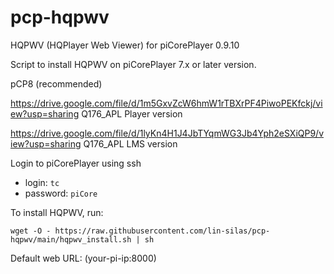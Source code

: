 # pcp-hqpwv
HQPWV (HQPlayer Web Viewer) for piCorePlayer 0.9.10

Script to install HQPWV on piCorePlayer 7.x or later version.

pCP8 (recommended)

https://drive.google.com/file/d/1m5GxvZcW6hmW1rTBXrPF4PiwoPEKfckj/view?usp=sharing Q176_APL Player version

https://drive.google.com/file/d/1lyKn4H1J4JbTYqmWG3Jb4Yph2eSXiQP9/view?usp=sharing Q176_APL LMS version

Login to piCorePlayer using ssh

* login: `tc`
* password: `piCore`

To install HQPWV, run:

`wget -O - https://raw.githubusercontent.com/lin-silas/pcp-hqpwv/main/hqpwv_install.sh | sh`

Default web URL: (your-pi-ip:8000)
